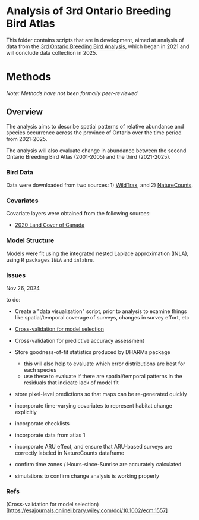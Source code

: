 # Analysis of 3rd Ontario Breeding Bird Atlas 

 This folder contains scripts that are in development, aimed at analysis of data from the [3rd Ontario Breeding Bird Analysis](https://www.birdsontario.org/), which began in 2021 and will conclude data collection in 2025.
 
# Methods
 
 *Note: Methods have not been formally peer-reviewed*
 
## Overview
  The analysis aims to describe spatial patterns of relative abundance and species occurrence across the province of Ontario over the time period from 2021-2025.
  
  The analysis will also evaluate change in abundance between the second Ontario Breeding Bird Atlas (2001-2005) and the third (2021-2025).
  
### Bird Data
Data were downloaded from two sources: 1) [WildTrax](https://wildtrax.ca/), and 2) [NatureCounts](https://naturecounts.ca/).

### Covariates
Covariate layers were obtained from the following sources:

- [2020 Land Cover of Canada](https://open.canada.ca/data/en/dataset/ee1580ab-a23d-4f86-a09b-79763677eb47)

### Model Structure

Models were fit using the integrated nested Laplace approximation (INLA), using R packages `INLA` and `inlabru`.  




### Issues


Nov 26, 2024

to do:

- Create a "data visualization" script, prior to analysis to examine things like spatial/temporal coverage of surveys, changes in survey effort, etc
- [Cross-validation for model selection](https://esajournals.onlinelibrary.wiley.com/doi/10.1002/ecm.1557)
- Cross-validation for predictive accuracy assessment
- Store goodness-of-fit statistics produced by DHARMa package
   - this will also help to evaluate which error distributions are best for each species
   - use these to evaluate if there are spatial/temporal patterns in the residuals that indicate lack of model fit

- store pixel-level predictions so that maps can be re-generated quickly
- incorporate time-varying covariates to represent habitat change explicitly
- incorporate checklists
- incorporate data from atlas 1
- incorporate ARU effect, and ensure that ARU-based surveys are correctly labeled in NatureCounts dataframe
- confirm time zones / Hours-since-Sunrise are accurately calculated
- simulations to confirm change analysis is working properly

### Refs

(Cross-validation for model selection)[https://esajournals.onlinelibrary.wiley.com/doi/10.1002/ecm.1557]

